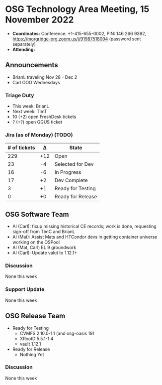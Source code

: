# OSG Technology Area Meeting, 15 November 2022

-   **Coordinates:** Conference: +1-415-655-0002, PIN: 146 266 9392,
    <https://morgridge-org.zoom.us/j/91987518094> (password sent separately)
-   **Attending:**

## Announcements

-   BrianL traveling Nov 28 - Dec 2
-   Carl OOO Wednesdays

### Triage Duty

-   This week: BrianL
-   Next week: TimT
-   10 (+2) open FreshDesk tickets
-   ? (+?) open GGUS ticket

### Jira (as of Monday) (TODO)

| # of tickets | &Delta; | State             |
|--------------|---------|-------------------|
| 229          | +12     | Open              |
| 23           | -4      | Selected for Dev  |
| 16           | -6      | In Progress       |
| 17           | +2      | Dev Complete      |
| 3            | +1      | Ready for Testing |
| 0            | +0      | Ready for Release |

## OSG Software Team

-  AI (Carl): fixup missing historical CE records; work is done, requesting sign-off from TimC and BrianL
-  AI (Mat): Assist Mats and HTCondor devs in getting container universe working on the OSPool
-  AI (Mat, Carl) EL 9 groundwork
-  AI (Carl): Update valut to 1.12.1+

### Discussion

None this week

### Support Update

None this week

## OSG Release Team

-   Ready for Testing
    -   CVMFS 2.10.0-1.1 (and osg-oasis 19)
    -   XRootD 5.5.1-1.4
    -   vault 1.12.1
-   Ready for Release
    -   Nothing Yet

### Discussion

None this week
